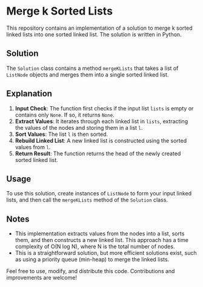 # Merge k Sorted Lists

This repository contains an implementation of a solution to merge k sorted linked lists into one sorted linked list. The solution is written in Python.

## Solution

The `Solution` class contains a method `mergeKLists` that takes a list of `ListNode` objects and merges them into a single sorted linked list.

## Explanation

1. **Input Check**: The function first checks if the input list `lists` is empty or contains only `None`. If so, it returns `None`.
2. **Extract Values**: It iterates through each linked list in `lists`, extracting the values of the nodes and storing them in a list `l`.
3. **Sort Values**: The list `l` is then sorted.
4. **Rebuild Linked List**: A new linked list is constructed using the sorted values from `l`.
5. **Return Result**: The function returns the head of the newly created sorted linked list.

## Usage

To use this solution, create instances of `ListNode` to form your input linked lists, and then call the `mergeKLists` method of the `Solution` class.

## Notes

- This implementation extracts values from the nodes into a list, sorts them, and then constructs a new linked list. This approach has a time complexity of O(N log N), where N is the total number of nodes.
- This is a straightforward solution, but more efficient solutions exist, such as using a priority queue (min-heap) to merge the linked lists.

Feel free to use, modify, and distribute this code. Contributions and improvements are welcome!
